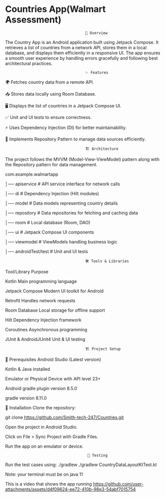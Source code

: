 



# Countries App(Walmart Assessment)


                                        📌 Overview
The Country App is an Android application built using Jetpack Compose. It retrieves a list of countries from a network API, stores them in a local database, and displays them efficiently in a responsive UI. The app ensures a smooth user experience by handling errors gracefully and following best architectural practices.

                                        ✨ Features
🌍 Fetches country data from a remote API. 

📥 Stores data locally using Room Database.

🖥 Displays the list of countries in a Jetpack Compose UI. 

✅ Unit and UI tests to ensure correctness. 

⚡ Uses Dependency Injection (DI) for better maintainability.

🔄 Implements Repository Pattern to manage data sources efficiently.

                                        🏗 Architecture

The project follows the MVVM (Model-View-ViewModel) pattern along with the Repository pattern for data management.

com.example.walmartapp

│── apiservice            # API service interface for network calls

│── di                    # Dependency Injection (Hilt modules)

│── model                 # Data models representing country details

│── repository            # Data repositories for fetching and caching data

│── room                  # Local database (Room, DAO)

│── ui                    # Jetpack Compose UI components

│── viewmodel             # ViewModels handling business logic

│── androidTest/test       # Unit and UI tests


                                        🛠 Tools & Libraries
Tool/Library	Purpose

Kotlin	Main programming language

Jetpack Compose	Modern UI toolkit for Android

Retrofit	Handles network requests

Room Database	Local storage for offline support

Hilt	Dependency Injection framework

Coroutines	Asynchronous programming

JUnit & AndroidJUnit4	Unit & UI testing


                                        🏗 Project Setup

🔧 Prerequisites
Android Studio (Latest version)

Kotlin & Java installed

Emulator or Physical Device with API level 23+

Android gradle plugin version 8.5.0

gradle version 8.11.0
               
🚀 Installation
Clone the repository:

git clone https://github.com/Smith-tech-247/Countries.git

Open the project in Android Studio.

Click on File > Sync Project with Gradle Files.

Run the app on an emulator or device.

                                         🔬 Testing
                                         
Run the test cases using: ./gradlew ./gradlew CountryDataLayoutKtTest.kt

Note: your terminal must be on java 11

This is a video that shows the app running
https://github.com/user-attachments/assets/d4f09624-ee72-410b-98e3-54abf7015754




